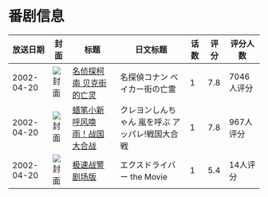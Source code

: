 # 番剧信息

|放送日期|封面|标题|日文标题|话数|评分|评分人数|
|---|---|---|---|---|---|---|
|2002-04-20|![封面](https://lain.bgm.tv/pic/cover/c/0f/21/2972_bBpub.jpg)|[名侦探柯南 贝克街的亡灵](https://bangumi.tv/subject/2972)|名探偵コナン ベイカー街の亡霊|1|7.8|7046人评分|
|2002-04-20|![封面](https://lain.bgm.tv/pic/cover/c/74/88/8987_943Id.jpg)|[蜡笔小新 呼风唤雨！战国大合战](https://bangumi.tv/subject/8987)|クレヨンしんちゃん 嵐を呼ぶ アッパレ!戦国大合戦|1|7.8|967人评分|
|2002-04-20|![封面](https://lain.bgm.tv/pic/cover/c/04/85/172156_6m5fv.jpg)|[极速战警剧场版](https://bangumi.tv/subject/172156)|エクスドライバー the Movie|1|5.4|14人评分|
